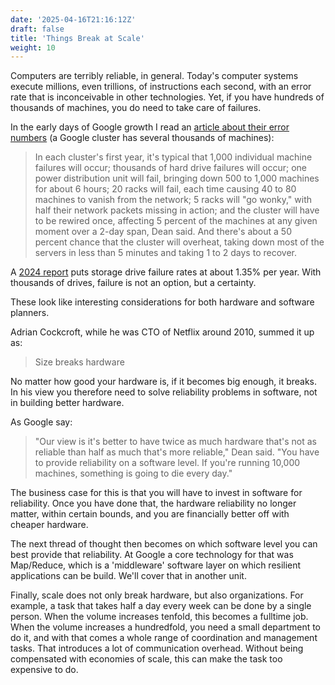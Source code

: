 ```yaml
---
date: '2025-04-16T21:16:12Z'
draft: false
title: 'Things Break at Scale'
weight: 10
---
```


Computers are terribly reliable, in general. Today's computer systems execute millions, even trillions, of instructions each second, with an error rate that is inconceivable in other technologies. Yet, if you have hundreds of thousands of machines, you do need to take care of failures.

In the early days of Google growth I read an [article about their error numbers](https://www.cnet.com/culture/google-spotlights-data-center-inner-workings/)
(a Google cluster has several thousands of machines):

> In each cluster's first year, it's typical that 1,000 individual machine failures will occur; thousands of hard drive failures will occur; one power distribution unit will fail, bringing down 500 to 1,000 machines for about 6 hours; 20 racks will fail, each time causing 40 to 80 machines to vanish from the network; 5 racks will "go wonky," with half their network packets missing in action; and the cluster will have to be rewired once, affecting 5 percent of the machines at any given moment over a 2-day span, Dean said. And there's about a 50 percent chance that the cluster will overheat, taking down most of the servers in less than 5 minutes and taking 1 to 2 days to recover.

A [2024 report](https://www.storagereview.com/news/backblaze-2024-drive-stats-hard-drive-failures-drop-as-high-capacity-models-take-over) puts storage drive failure rates at about 1.35% per year.
With thousands of drives, failure is not an option, but a certainty.

These look like interesting considerations for both hardware and software planners.

Adrian Cockcroft, while he was CTO of Netflix around 2010, summed it up as:

>Size breaks hardware

No matter how good your hardware is, if it becomes big enough, it breaks. In his view you therefore need to solve reliability problems in software, not in building better hardware.

As Google say:

> "Our view is it's better to have twice as much hardware that's not as reliable than half as much that's more reliable," Dean said. "You have to provide reliability on a software level. If you're running 10,000 machines, something is going to die every day."

The business case for this is that you will have to invest in software for reliability.
Once you have done that, the hardware reliability no longer matter, within certain bounds, and you are financially better off with cheaper hardware.

The next thread of thought then becomes on which software level you can best provide that reliability. At Google a core technology for that was Map/Reduce, which is a 'middleware' software layer on which resilient applications can be build.
We'll cover that in another unit.

Finally, scale does not only break hardware, but also organizations.
For example, a task that takes half a day every week can be done by a single person. When the volume increases tenfold, this becomes a fulltime job.
When the volume increases a hundredfold, you need a small department to do it, and with that comes a whole range of coordination and management tasks.
That introduces a lot of communication overhead.
Without being compensated with economies of scale, this can make the task too expensive to do.
